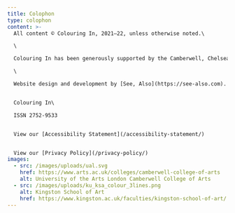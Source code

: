 ```yaml
---
title: Colophon
type: colophon
content: >-
  All content © Colouring In, 2021–22, unless otherwise noted.\

  \

  Colouring In has been generously supported by the Camberwell, Chelsea and Wimbledon Research Staff Fund, UAL and by the Kingston School of Art Research Support Fund.\

  \

  Website design and development by [See, Also](https://see-also.com).


  Colouring In\

  ISSN 2752-9533


  View our [Accessibility Statement](/accessibility-statement/)


  View our [Privacy Policy](/privacy-policy/)
images:
  - src: /images/uploads/ual.svg
    href: https://www.arts.ac.uk/colleges/camberwell-college-of-arts
    alt: University of the Arts London Camberwell College of Arts
  - src: /images/uploads/ku_ksa_colour_3lines.png
    alt: Kingston School of Art
    href: https://www.kingston.ac.uk/faculties/kingston-school-of-art/
---
```


